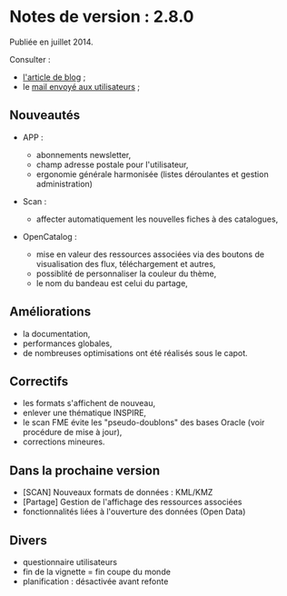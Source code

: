 # Notes de version : 2.8.0

Publiée en juillet 2014.

Consulter :
* [l'article de blog](http://blog.isogeo.com/une-ergonomie-revisitee-une-valorisation-facilitee-isogeo-v2-8) ;
* le [mail envoyé aux utilisateurs](http://us4.campaign-archive1.com/?u=256352d96aabf0dec0ee32d84&id=6dc56a2972) ;

## Nouveautés

* APP :
	* abonnements newsletter,
	* champ adresse postale pour l'utilisateur,
	* ergonomie générale harmonisée (listes déroulantes et gestion administration)

* Scan :
	* affecter automatiquement les nouvelles fiches à des catalogues,

* OpenCatalog :
	* mise en valeur des ressources associées via des boutons de visualisation des flux, téléchargement et autres,
	* possiblité de personnaliser la couleur du thème,
	* le nom du bandeau est celui du partage,

## Améliorations

* la documentation,
* performances globales,
* de nombreuses optimisations ont été réalisés sous le capot.

## Correctifs

* les formats s'affichent de nouveau,
* enlever une thématique INSPIRE,
* le scan FME évite les "pseudo-doublons" des bases Oracle (voir procédure de mise à jour),
* corrections mineures.

## Dans la prochaine version

* [SCAN] Nouveaux formats de données : KML/KMZ
* [Partage] Gestion de l'affichage des ressources associées
* fonctionnalités liées à l'ouverture des données (Open Data)

## Divers

* questionnaire utilisateurs
* fin de la vignette = fin coupe du monde
* planification : désactivée avant refonte
